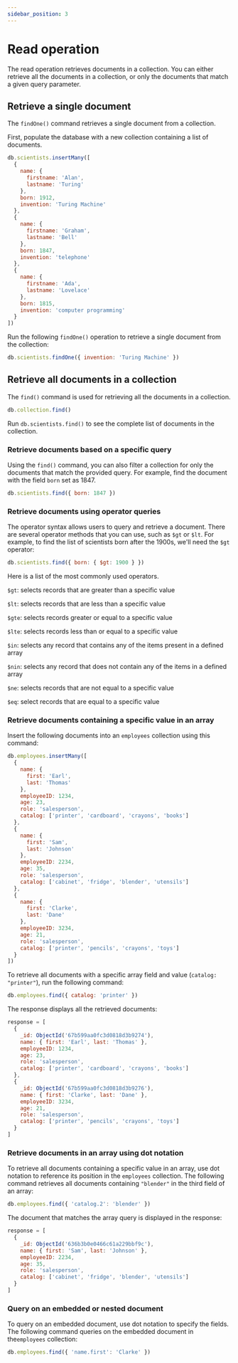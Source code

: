 ```yaml
---
sidebar_position: 3
---
```


# Read operation

The read operation retrieves documents in a collection.
You can either retrieve all the documents in a collection, or only the documents that match a given query parameter.

## Retrieve a single document

The `findOne()` command retrieves a single document from a collection.

First, populate the database with a new collection containing a list of documents.

```js
db.scientists.insertMany([
  {
    name: {
      firstname: 'Alan',
      lastname: 'Turing'
    },
    born: 1912,
    invention: 'Turing Machine'
  },
  {
    name: {
      firstname: 'Graham',
      lastname: 'Bell'
    },
    born: 1847,
    invention: 'telephone'
  },
  {
    name: {
      firstname: 'Ada',
      lastname: 'Lovelace'
    },
    born: 1815,
    invention: 'computer programming'
  }
])
```

Run the following `findOne()` operation to retrieve a single document from the collection:

```js
db.scientists.findOne({ invention: 'Turing Machine' })
```

## Retrieve all documents in a collection

The `find()` command is used for retrieving all the documents in a collection.

```js
db.collection.find()
```

Run `db.scientists.find()` to see the complete list of documents in the collection.

### Retrieve documents based on a specific query

Using the `find()` command, you can also filter a collection for only the documents that match the provided query.
For example, find the document with the field `born` set as 1847.

```js
db.scientists.find({ born: 1847 })
```

### Retrieve documents using operator queries

The operator syntax allows users to query and retrieve a document.
There are several operator methods that you can use, such as `$gt` or `$lt`.
For example, to find the list of scientists born after the 1900s, we'll need the `$gt` operator:

```js
db.scientists.find({ born: { $gt: 1900 } })
```

Here is a list of the most commonly used operators.

`$gt`: selects records that are greater than a specific value

`$lt`: selects records that are less than a specific value

`$gte`: selects records greater or equal to a specific value

`$lte`: selects records less than or equal to a specific value

`$in`: selects any record that contains any of the items present in a defined array

`$nin`: selects any record that does not contain any of the items in a defined array

`$ne`: selects records that are not equal to a specific value

`$eq`: select records that are equal to a specific value

### Retrieve documents containing a specific value in an array

Insert the following documents into an `employees` collection using this command:

```js
db.employees.insertMany([
  {
    name: {
      first: 'Earl',
      last: 'Thomas'
    },
    employeeID: 1234,
    age: 23,
    role: 'salesperson',
    catalog: ['printer', 'cardboard', 'crayons', 'books']
  },
  {
    name: {
      first: 'Sam',
      last: 'Johnson'
    },
    employeeID: 2234,
    age: 35,
    role: 'salesperson',
    catalog: ['cabinet', 'fridge', 'blender', 'utensils']
  },
  {
    name: {
      first: 'Clarke',
      last: 'Dane'
    },
    employeeID: 3234,
    age: 21,
    role: 'salesperson',
    catalog: ['printer', 'pencils', 'crayons', 'toys']
  }
])
```

To retrieve all documents with a specific array field and value (`catalog: "printer"`), run the following command:

```js
db.employees.find({ catalog: 'printer' })
```

The response displays all the retrieved documents:

```js
response = [
  {
    _id: ObjectId('67b599aa0fc3d0818d3b9274'),
    name: { first: 'Earl', last: 'Thomas' },
    employeeID: 1234,
    age: 23,
    role: 'salesperson',
    catalog: ['printer', 'cardboard', 'crayons', 'books']
  },
  {
    _id: ObjectId('67b599aa0fc3d0818d3b9276'),
    name: { first: 'Clarke', last: 'Dane' },
    employeeID: 3234,
    age: 21,
    role: 'salesperson',
    catalog: ['printer', 'pencils', 'crayons', 'toys']
  }
]
```

### Retrieve documents in an array using dot notation

To retrieve all documents containing a specific value in an array, use dot notation to reference its position in the `employees` collection.
The following command retrieves all documents containing `"blender"` in the third field of an array:

```js
db.employees.find({ 'catalog.2': 'blender' })
```

The document that matches the array query is displayed in the response:

```js
response = [
  {
    _id: ObjectId('636b3b0e0466c61a229bbf9c'),
    name: { first: 'Sam', last: 'Johnson' },
    employeeID: 2234,
    age: 35,
    role: 'salesperson',
    catalog: ['cabinet', 'fridge', 'blender', 'utensils']
  }
]
```

### Query on an embedded or nested document

To query on an embedded document, use dot notation to specify the fields.
The following command queries on the embedded document in the`employees` collection:

```js
db.employees.find({ 'name.first': 'Clarke' })
```
